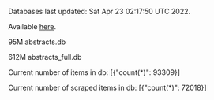 Databases last updated: Sat Apr 23 02:17:50 UTC 2022. 

Available [here](https://github.com/cbeauhilton/ash-db/releases).


95M	abstracts.db

612M	abstracts_full.db

Current number of items in db:
[{"count(*)": 93309}]

Current number of scraped items in db:
[{"count(*)": 72018}]
